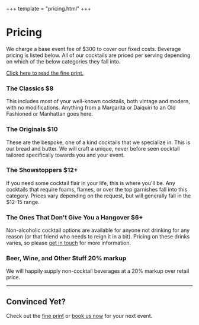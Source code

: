 +++
template = "pricing.html"
+++

# Pricing

We charge a base event fee of $300 to cover our fixed costs. Beverage pricing is listed below. All of our cocktails are priced per serving depending on which of the below categories they fall into.

[Click here to read the fine print.](/pricing/fine-print)

### The Classics <span class="right">$8</span>

This includes most of your well-known cocktails, both vintage and modern, with no modifications. Anything from a Margarita or Daiquiri to an Old Fashioned or Manhattan goes here.

### The Originals <span class="right">$10</span>

These are the bespoke, one of a kind cocktails that we specialize in. This is our bread and butter. We will craft a unique, never before seen cocktail tailored specifically towards you and your event.

### The Showstoppers <span class="right">$12+</span>

If you need some cocktail flair in your life, this is where you'll be. Any cocktails that require foams, flames, or over the top garnishes fall into this category. Prices vary depending on the request, but will generally fall in the $12-15 range.

### The Ones That Don't Give You a Hangover <span class="right">$6+</span>

Non-alcoholic cocktail options are available for anyone not drinking for any reason (or that friend who needs to reign it in a bit). Pricing on these drinks varies, so please [get in touch](mailto:hello@theminimalmixologist.com) for more information.

### Beer, Wine, and Other Stuff <span class="right">20% markup</span>

We will happily supply non-cocktail beverages at a 20% markup over retail price.

---

## Convinced Yet?

Check out the [fine print](/pricing/fine-print) or [book us now](mailto:hello@theminimalmixologist.com) for your next event.
